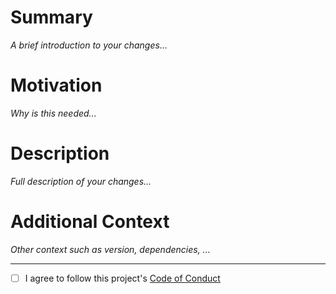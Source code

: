 # Summary

_A brief introduction to your changes..._

# Motivation

_Why is this needed..._

# Description

_Full description of your changes..._

# Additional Context

_Other context such as version, dependencies, ..._

---

- [ ] I agree to follow this project's [Code of Conduct](https://github.com/Over-Run/overrungl/blob/main/CODE_OF_CONDUCT.md)
